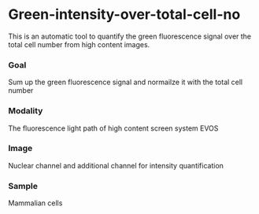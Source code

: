 # Green-intensity-over-total-cell-no
This is an automatic tool to quantify the green fluorescence signal over the total cell number from high content images.
### Goal
Sum up the green fluorescence signal and normailze it with the total cell number 
### Modality
The fluorescence light path of high content screen system EVOS
### Image
Nuclear channel and additional channel for intensity quantification
### Sample
Mammalian cells
